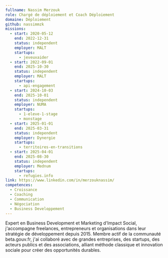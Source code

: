 ```yaml
---
fullname: Nassim Merzouk
role: Chargé de déploiement et Coach Déploiement
domaine: Déploiement
github: nassimmzk
missions:
  - start: 2020-05-12
    end: 2022-12-31
    status: independent
    employer: MALT
    startups:
      - jeveuxaider
  - start: 2022-09-01
    end: 2025-10-30
    status: independent
    employer: MALT
    startups:
      - api-engagement
  - start: 2024-10-03
    end: 2025-10-01
    status: independent
    employer: NUMA
    startups:
      - 1-eleve-1-stage
      - monstage
  - start: 2025-01-01
    end: 2025-03-31
    status: independent
    employer: Dynergie
    startups:
      - territoires-en-transitions
  - start: 2025-04-01
    end: 2025-08-30
    status: independent
    employer: Mednum
    startups:
      - refugies.info
link: https://www.linkedin.com/in/merzouknassim/
competences:
  - Croissance
  - Coaching
  - Communication
  - Négociation
  - Business Developpement
---
```

Expert en Business Development et Marketing d'Impact Social, j'accompagne freelances, entrepreneurs et organisations dans leur stratégie de développement depuis 2015. Membre actif de la communauté beta.gouv.fr, j'ai collaboré avec de grandes entreprises, des startups, des acteurs publics et des associations, alliant méthode classique et innovation sociale pour créer des opportunités durables.